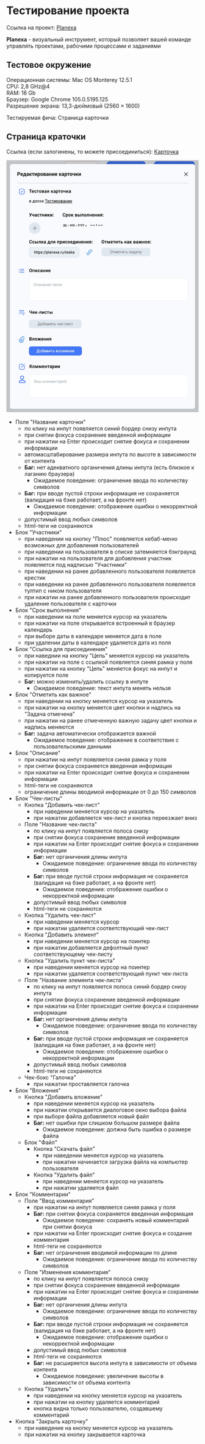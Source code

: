 # Тестирование проекта

Ссылка на проект: [Planexa](https://planexa.ru)

**Planexa** - визуальный инструмент, который позволяет вашей команде управлять проектами, рабочими процессами и заданиями

## Тестовое окружение

Операционная системы: Mac OS Monterey 12.5.1<br>
CPU: 2,8 GHz@4<br>
RAM: 16 Gb<br>
Браузер: Google Chrome 105.0.5195.125<br>
Разрешение экрана: 13,3-дюймовый (2560 × 1600)

Тестируемая фича: Страница карточки

## Страница краточки

Ссылка (если залогинены, то можете присоединиться): 
[Карточка](https://planexa.ru/taskappend/ac3b08b8-a188-425e-b76c-c789cd64ce76)

![img.png](img.png)

- Поле "Название карточки"
  - по клику на инпут появляется синий бордер снизу инпута
  - при снятии фокуса сохранение введенной информации
  - при нажатии на Enter происходит снятие фокуса и сохранении информации
  - автомасштабирование размера инпута по высоте в зависимости от контента
  - **Баг:** нет адекватного органичения длины инпута (есть близкое к лаганию браузера)
    - Ожидаемое поведение: ограничение ввода по количеству символов
  - **Баг:** при вводе пустой строки информация не сохраняется (валидация на бэке работает, а на фронте нет)
    - Ожидаемое поведение: отображение ошибки о некорректной информации
  - допустимый ввод любых символов
  - html-теги не сохраняются
- Блок "Участники"
  - при наведении на кнопку "Плюс" появляется кебаб-меню возможных для добавления пользователей
  - при наведении на пользователя в списке затемняется бэкграунд
  - при нажатии на пользователя для добавления участник появляется под надписью "Участники"
  - при наведении на ранее добавленного пользователя появляется крестик
  - при наведении на ранее добавленного пользователя появляется тултип с ником пользователя
  - при нажатии на ранее добавленного пользователя происходит удаление пользователя с карточки
- Блок "Срок выполнения"
  - при наведении на поле меняется курсор на указатель
  - при нажатии на поле открывается встроенный в браузер календарь
  - при выборе даты в календаре меняется дата в поле
  - при удалении даты в календаре удаляется дата из поля
- Блок "Ссылка для присоединения"
  - при наведнии на кнопку "Цепь" меняется курсор на указатель
  - при нажатии на поле с ссылкой появляется синяя рамка у поля
  - при нажатии на кнопку "Цепь" меняется фокус на инпут и копируется поле
  - **Баг:** можно изменить/удалить ссылку в инпуте
    - Ожидаемое поведение: текст инпута менять нельзя
- Блок "Отметить как важное"
  - при наведении на кнопку меняется курсор на указатель
  - при нажатии на кнопку меняется цвет кнопки и надпись на "Задача отмечена"
  - при нажатии на ранее отмеченную важную задачу цвет кнопки и надпись меняются
  - **Баг:** задача автоматически отображается важной
    - Ожидаемое поведение: отображение в соответствие с пользовательскими данными
- Блок "Описание"
  - при нажатии на инпут появляется синяя рамка у поля
  - при снятии фокуса сохраняется введенная информация
  - при нажатии на Enter происходит снятие фокуса и сохранении информации
  - html-теги не сохраняются
  - ограничение длины вводимой информации от 0 до 150 символов
- Блок "Чек-листы"
  - Кнопка "Добавить чек-лист"
    - при наведении меняется курсор на указатель
    - при нажатии добавляется чек-лист и кнопка переезжает вниз
  - Поле "Название чек-листа"
    - по клику на инпут появляется полоса снизу
    - при снятии фокуса сохранение введенной информации
    - при нажатии на Enter происходит снятие фокуса и сохранении информации
    - **Баг:** нет органичения длины инпута
        - Ожидаемое поведение: ограничение ввода по количеству символов
    - **Баг:** при вводе пустой строки информация не сохраняется (валидация на бэке работает, а на фронте нет)
        - Ожидаемое поведение: отображение ошибки о некорректной информации
    - допустимый ввод любых символов
    - html-теги не сохраняются
  - Кнопка "Удалить чек-лист"
    - при наведении меняется курсор
    - при нажатии удаляется соответствующий чек-лист
  - Кнопка "Добавить элемент"
    - при наведении меняется курсор на поинтер
    - при нажатии добавляется дефолтный пункт соответствующему чек-листу
  - Кнопка "Удалить пункт чек-листа"
    - при наведении меняется курсор на поинтер
    - при нажатии удаляется соответствующий пункт чек-листа
  - Поле "Название элемента чек-листа"
    - по клику на инпут появляется полоса синий бордер снизу инпута
    - при снятии фокуса сохранение введенной информации
    - при нажатии на Enter происходит снятие фокуса и сохранении информации
    - **Баг:** нет органичения длины инпута
        - Ожидаемое поведение: ограничение ввода по количеству символов
    - **Баг:** при вводе пустой строки информация не сохраняется (валидация на бэке работает, а на фронте нет)
        - Ожидаемое поведение: отображение ошибки о некорректной информации
    - допустимый ввод любых символов
    - html-теги не сохраняются
  - Чек-бокс "Галочка"
    - при нажатии проставляется галочка
- Блок "Вложения"
  - Кнопка "Добавить вложение"
    - при наведении меняется курсор на указатель
    - при нажатии открывается диалоговое окно выбора файла
    - при выборе файла добавляется новый файл
    - **Баг:** нет ошибки при слишком большом размере файла
      - Ожидаемое поведение: должна быть ошибка о размере файла
  - Блок "Файл"
    - Кнопка "Скачать файл"
      - при наведении меняется курсор на указатель
      - при нажатии начинается загрузка файла на компьютер пользователя
    - Кнопка "Удалить файл"
      - при наведении меняется курсор на указатель
      - при нажатии удаляется файл
- Блок "Комментарии"
  - Поле "Ввод комментария"
    - при нажатии на инпут появляется синяя рамка у поля
    - **Баг:** при снятии фокуса сохраняется введенная информация
      - Ожидаемое поведение: сохранять новый комментарий при снятии фокуса
    - при нажатии на Enter происходит снятие фокуса и создание комментария
    - html-теги не сохраняются
    - **Баг:** нет ограничения вводимой информации по длине
      - Ожидаемое поведение: ограничение ввода по количеству символов
  - Поле "Изменения комментария"
    - по клику на инпут появляется полоса снизу
    - при снятии фокуса сохранение введенной информации
    - при нажатии на Enter происходит снятие фокуса и сохранении информации
    - **Баг:** нет органичения длины инпута
        - Ожидаемое поведение: ограничение ввода по количеству символов
    - **Баг:** при вводе пустой строки информация не сохраняется (валидация на бэке работает, а на фронте нет)
        - Ожидаемое поведение: отображение ошибки о некорректной информации
    - допустимый ввод любых символов
    - html-теги не сохраняются
    - **Баг:** не расширяется высота инпута в зависимости от объема контента
      - Ожидаемое поведение: увеличение высоты в зависимости от объема контента
  - Кнопка "Удалить"
    - при наведении на кнопку меняется курсор на указатель
    - при нажатии на кнопку удаляется комментарий
    - кнопка видна только пользователю, создавшему комментарий
- Кнопка "Закрыть карточку"
  - при наведение на кнопку меняется курсор на указатель
  - при нажатии на кнопку закрывается карточка
